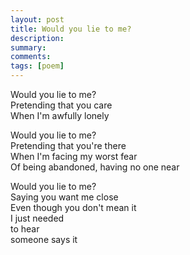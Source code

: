 ```yaml
---
layout: post
title: Would you lie to me?
description: 
summary:  
comments: 
tags: [poem]
---
```


Would you lie to me?<br>
Pretending that you care<br>
When I'm awfully lonely

Would you lie to me?<br>
Pretending that you're there<br>
When I'm facing my worst fear<br>
Of being abandoned, having no one near

Would you lie to me?<br>
Saying you want me close<br>
Even though you don't mean it<br>
I just needed<br>
to hear<br>
someone says it